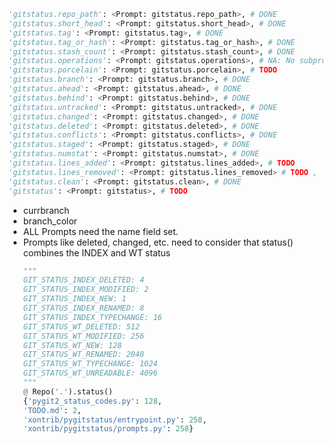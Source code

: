```python
'gitstatus.repo_path': <Prompt: gitstatus.repo_path>, # DONE
'gitstatus.short_head': <Prompt: gitstatus.short_head>, # DONE
'gitstatus.tag': <Prompt: gitstatus.tag>, # DONE
'gitstatus.tag_or_hash': <Prompt: gitstatus.tag_or_hash>, # DONE
'gitstatus.stash_count': <Prompt: gitstatus.stash_count>, # DONE
'gitstatus.operations': <Prompt: gitstatus.operations>, # NA: No subprocess calls used
'gitstatus.porcelain': <Prompt: gitstatus.porcelain>, # TODO
'gitstatus.branch': <Prompt: gitstatus.branch>, # DONE
'gitstatus.ahead': <Prompt: gitstatus.ahead>, # DONE
'gitstatus.behind': <Prompt: gitstatus.behind>, # DONE
'gitstatus.untracked': <Prompt: gitstatus.untracked>, # DONE
'gitstatus.changed': <Prompt: gitstatus.changed>, # DONE
'gitstatus.deleted': <Prompt: gitstatus.deleted>, # DONE
'gitstatus.conflicts': <Prompt: gitstatus.conflicts>, # DONE
'gitstatus.staged': <Prompt: gitstatus.staged>, # DONE
'gitstatus.numstat': <Prompt: gitstatus.numstat>, # DONE
'gitstatus.lines_added': <Prompt: gitstatus.lines_added>, # TODO
'gitstatus.lines_removed': <Prompt: gitstatus.lines_removed> # TODO ,
'gitstatus.clean': <Prompt: gitstatus.clean>, # DONE
'gitstatus': <Prompt: gitstatus>, # TODO
```

-   currbranch <!--
        DONE: Bug with prompt_bar.
        when referencing pygitstatus.branch I get a KeyError.
        Adding a new pygitstatus_branch prompt avoids this but it
        is only inferred if it is also in the PROMPT.
        In addition it only correctly displays on n+1 prompts, not the next prompt.
        -->
-   branch_color <!-- TODO  -->
-   ALL Prompts need the name field set. <!-- TODO  -->
-   Prompts like deleted, changed, etc. need to consider that status() combines the INDEX and WT status
    ```python
    """
    GIT_STATUS_INDEX_DELETED: 4
    GIT_STATUS_INDEX_MODIFIED: 2
    GIT_STATUS_INDEX_NEW: 1
    GIT_STATUS_INDEX_RENAMED: 8
    GIT_STATUS_INDEX_TYPECHANGE: 16
    GIT_STATUS_WT_DELETED: 512
    GIT_STATUS_WT_MODIFIED: 256
    GIT_STATUS_WT_NEW: 128
    GIT_STATUS_WT_RENAMED: 2048
    GIT_STATUS_WT_TYPECHANGE: 1024
    GIT_STATUS_WT_UNREADABLE: 4096
    """
    @ Repo('.').status()
    {'pygit2_status_codes.py': 128,
    'TODO.md': 2,
    'xontrib/pygitstatus/entrypoint.py': 258,
    'xontrib/pygitstatus/prompts.py': 258}
    ```
